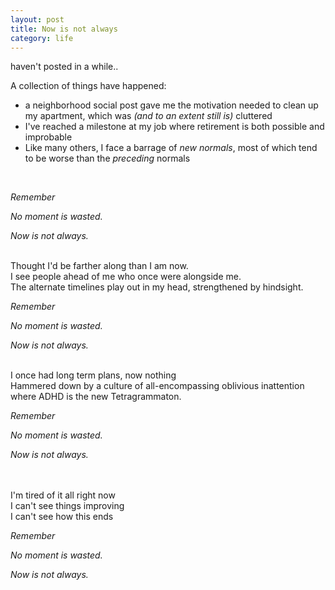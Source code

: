 ```yaml
---
layout: post
title: Now is not always
category: life
---
```


haven't posted in a while.. 

A collection of things have happened:
<br>
* a neighborhood social post gave me the motivation needed to clean up my apartment, which was  *(and to an extent still is)* cluttered
* I've reached a milestone at my job where retirement is both possible and improbable
* Like many others, I face a barrage of *new normals*, most of which tend to be worse than the *preceding* normals
<br>

*Remember*

*No moment is wasted.*

*Now is not always.*

<br>
Thought I'd be farther along than I am now.<br>
I see people ahead of me who once were alongside me.<br>
The alternate timelines play out in my head, strengthened by hindsight. 
<br>

*Remember*

*No moment is wasted.*

*Now is not always.*


<br>
I once had long term plans, now nothing<br>
Hammered down by  a culture of all-encompassing oblivious inattention <br>
where ADHD is the new Tetragrammaton.
<br>

*Remember*

*No moment is wasted.*

*Now is not always.*


<br>
<br>
I'm tired of it all right now <br>
I can't see things improving <br>
I can't see how this ends
<br>

*Remember*

*No moment is wasted.*

*Now is not always.*

